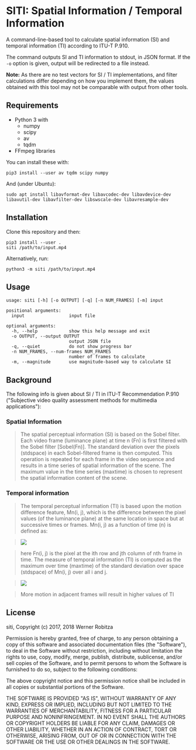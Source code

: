 # SITI: Spatial Information / Temporal Information

A command-line-based tool to calculate spatial information (SI) and temporal information (TI) according to ITU-T P.910.

The command outputs SI and TI information to stdout, in JSON format. If the `-o` option is given, output will be redirected to a file instead.

**Note:** As there are no test vectors for SI / TI implementations, and filter calculations differ depending on how you implement them, the values obtained with this tool may not be comparable with output from other tools.

## Requirements

- Python 3 with
  - numpy
  - scipy
  - av
  - tqdm
- FFmpeg libraries

You can install these with:

    pip3 install --user av tqdm scipy numpy

And (under Ubuntu):

    sudo apt install libavformat-dev libavcodec-dev libavdevice-dev libavutil-dev libavfilter-dev libswscale-dev libavresample-dev

## Installation

Clone this repository and then:

    pip3 install --user .
    siti /path/to/input.mp4

Alternatively, run:

    python3 -m siti /path/to/input.mp4

## Usage

    usage: siti [-h] [-o OUTPUT] [-q] [-n NUM_FRAMES] [-m] input

    positional arguments:
      input                 input file

    optional arguments:
      -h, --help            show this help message and exit
      -o OUTPUT, --output OUTPUT
                            output JSON file
      -q, --quiet           do not show progress bar
      -n NUM_FRAMES, --num-frames NUM_FRAMES
                            number of frames to calculate
      -m, --magnitude       use magnitude-based way to calculate SI

## Background

The following info is given about SI / TI in ITU-T Recommendation P.910 ("Subjective video quality assessment methods for multimedia applications"):

### Spatial Information

> The spatial perceptual information (SI) is based on the Sobel filter. Each video frame (luminance plane) at time n (Fn) is first filtered with the Sobel filter [Sobel(Fn)]. The standard deviation over the pixels (stdspace) in each Sobel-filtered frame is then computed. This operation is repeated for each frame in the video sequence and results in a time series of spatial information of the scene. The maximum value in the time series (maxtime) is chosen to represent the spatial information content of the scene.

### Temporal information

> The temporal perceptual information (TI) is based upon the motion difference feature, Mn(i, j), which is the difference between the pixel values (of the luminance plane) at the same location in space but at successive times or frames. Mn(i, j) as a function of time (n) is defined as:

> ![](http://i.imgur.com/MRsJtdT.png)

> here Fn(i, j) is the pixel at the ith row and jth column of nth frame in time.
The measure of temporal information (TI) is computed as the maximum over time (maxtime) of the standard deviation over space (stdspace) of Mn(i, j) over all i and j.

> ![](http://i.imgur.com/zRXcVJO.png)

> More motion in adjacent frames will result in higher values of TI

## License

siti, Copyright (c) 2017, 2018 Werner Robitza

Permission is hereby granted, free of charge, to any person obtaining a copy of this software and associated documentation files (the "Software"), to deal in the Software without restriction, including without limitation the rights to use, copy, modify, merge, publish, distribute, sublicense, and/or sell copies of the Software, and to permit persons to whom the Software is furnished to do so, subject to the following conditions:

The above copyright notice and this permission notice shall be included in all copies or substantial portions of the Software.

THE SOFTWARE IS PROVIDED "AS IS", WITHOUT WARRANTY OF ANY KIND, EXPRESS OR IMPLIED, INCLUDING BUT NOT LIMITED TO THE WARRANTIES OF MERCHANTABILITY, FITNESS FOR A PARTICULAR PURPOSE AND NONINFRINGEMENT. IN NO EVENT SHALL THE AUTHORS OR COPYRIGHT HOLDERS BE LIABLE FOR ANY CLAIM, DAMAGES OR OTHER LIABILITY, WHETHER IN AN ACTION OF CONTRACT, TORT OR OTHERWISE, ARISING FROM, OUT OF OR IN CONNECTION WITH THE SOFTWARE OR THE USE OR OTHER DEALINGS IN THE SOFTWARE.